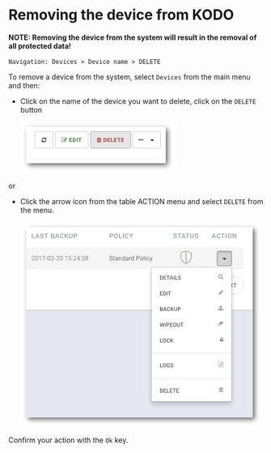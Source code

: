 # Removing the device from KODO

 **NOTE: Removing the device from the system will result in the removal of all protected data!** 

```text
Navigation: Devices > Device name > DELETE
```

To remove a device from the system, select `Devices` from the main menu and then:

* Click on the name of the device you want to delete, click on the `DELETE` button

  ![](../../.gitbook/assets/device_delete_s%20%281%29.png)

or

* Click the arrow icon from the table ACTION menu and select `DELETE` from the menu.

  ![](../../.gitbook/assets/devices_action_s%20%283%29.png)

Confirm your action with the `Ok` key.


